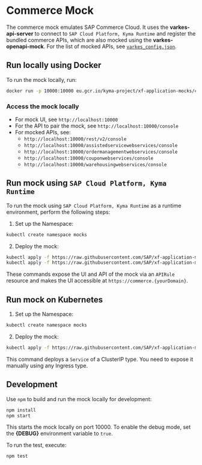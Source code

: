 # Commerce Mock

The commerce mock emulates SAP Commerce Cloud. It uses the **varkes-api-server** to connect to `SAP Cloud Platform, Kyma Runtime` and register the bundled commerce APIs, which are also mocked using the **varkes-openapi-mock**. For the list of mocked APIs, see [`varkes_config.json`](varkes_config.json).


## Run locally using Docker

To run the mock locally, run:

```bash
docker run -p 10000:10000 eu.gcr.io/kyma-project/xf-application-mocks/commerce-mock:latest
```

### Access the mock locally

* For mock UI, see `http://localhost:10000`
* For the API to pair the mock, see `http://localhost:10000/console`
* For mocked APIs, see:
  * `http://localhost:10000/rest/v2/console`
  * `http://localhost:10000/assistedservicewebservices/console`
  * `http://localhost:10000/ordermanagementwebservices/console`
  * `http://localhost:10000/couponwebservices/console`
  * `http://localhost:10000/warehousingwebservices/console`

## Run mock using `SAP Cloud Platform, Kyma Runtime`

To run the mock using `SAP Cloud Platform, Kyma Runtime` as a runtime environment, perform the following steps:

1. Set up the Namespace:

```bash
kubectl create namespace mocks
```

2. Deploy the mock:

```bash
kubectl apply -f https://raw.githubusercontent.com/SAP/xf-application-mocks/master/commerce-mock/deployment/k8s.yaml -n mocks
kubectl apply -f https://raw.githubusercontent.com/SAP/xf-application-mocks/master/commerce-mock/deployment/kyma.yaml -n mocks
```

These commands expose the UI and API of the mock via an `APIRule` resource and makes the UI accessible at `https://commerce.{yourDomain}`.

## Run mock on Kubernetes

1. Set up the Namespace:

```bash
kubectl create namespace mocks
```

2. Deploy the mock:

```bash
kubectl apply -f https://raw.githubusercontent.com/SAP/xf-application-mocks/master/commerce-mock/deployment/k8s.yaml -n mocks
```

This command deploys a `Service` of a ClusterIP type. You need to expose it manually using any Ingress type.

## Development

Use `npm` to build and run the mock locally for development:

```bash
npm install
npm start
```

This starts the mock locally on port 10000.
To enable the debug mode, set the **{DEBUG}** environment variable to `true`.

To run the test, execute:

```bash
npm test
```
